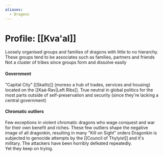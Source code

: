```yaml
---
aliases:
  - Dragons
---
```

# Profile: [[Kva'al]]

Loosely organised groups and families of dragons with little to no hierarchy.
These groups tend to be associates such as families, partners and friends
Not a cluster of tribes since groups form and dissolve easily

#### Government
"Capital City" [[Skalitz]] (moreso a hub of trades, services and housing) located on the [[Kaá-Rav|Left Ribs]]. 
True neutral in global politics for the most parts outside of self-preservation and security (since they're lacking a central government) 
#### Chromatic outliers
Few exceptions in violent chromatic dragons who wage conquest and war for their own benefit and riches. 
These few outliers shape the negative image of all dragonkin, resulting in many "Kill on Sight" orders
Dragonkin is subjected to genocide attempts by the [[Council of Thylyist]] and it's military.
The attackers have been horribly defeated repeatedly.  
	Yet they keep on trying.